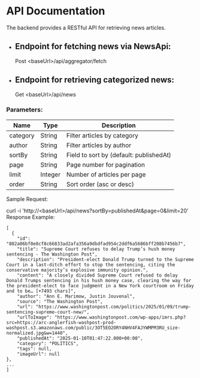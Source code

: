 # API Documentation

The backend provides a RESTful API for retrieving news articles.

- ## Endpoint for fetching news via NewsApi:
  
    Post &lt;baseUrl>/api/aggregator/fetch

- ## Endpoint for retrieving categorized news:

    Get &lt;baseUrl>/api/news


### Parameters:

| Name     |  Type   |Description | 
| -------- | ------- | -------------------------------------- |
| category | String  | Filter articles by category            |
|  author  | String  | Filter articles by author              |
|  sortBy  | String  | Field to sort by (default: publishedAt)|
|  page    | String  | Page number for pagination             |
|  limit   | Integer | Number of articles per page            |
|  order   | String  | Sort order (asc or desc)               |



Sample Request:

curl -i 'http://&lt;baseUrl>/api/news?sortBy=publishedAt&page=0&limit=20'
Response Example:


    [
      {
        "id": "802a06bf0e8cf8c66833ad2afa356a9dbdfad954c2ddf6a5686bff208b7456b7",    
        "title": "Supreme Court refuses to delay Trump’s hush money sentencing - The Washington Post",
        "description": "President-elect Donald Trump turned to the Supreme Court in a last-ditch effort to stop the sentencing, citing the conservative majority’s explosive immunity opinion.",
        "content": "A closely divided Supreme Court refused to delay Donald Trumps sentencing in his hush money case, clearing the way for the president-elect to face judgment in a New York courtroom on Friday and to be… [+7493 chars]",
        "author": "Ann E. Marimow, Justin Jouvenal",
        "source": "The Washington Post",
        "url": "https://www.washingtonpost.com/politics/2025/01/09/trump-sentencing-supreme-court-new/",
        "urlToImage": "https://www.washingtonpost.com/wp-apps/imrs.php?src=https://arc-anglerfish-washpost-prod-washpost.s3.amazonaws.com/public/3OT5EO2ORY4NHV4FAJYWMPM3RU_size-normalized.jpg&w=1440",
        "publishedAt": "2025-01-10T01:47:22.000+00:00",
        "category": "POLITICS",
        "tags": null,
        "imageUrl": null
    },
    ...
    ]

